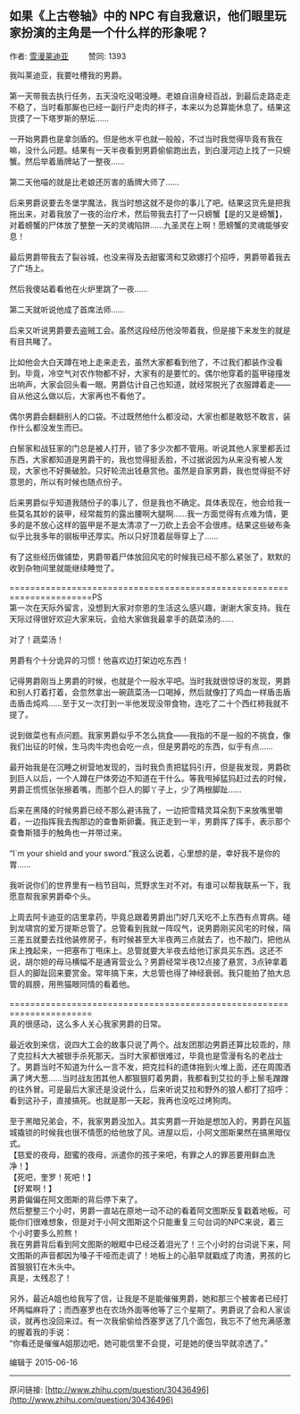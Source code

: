 ## 如果《上古卷轴》中的 NPC 有自我意识，他们眼里玩家扮演的主角是一个什么样的形象呢？

作者: [雪漫莱迪亚](http://www.zhihu.com/people/liu-xiao-yu-9-52-28)&nbsp;&nbsp;&nbsp;&nbsp;&nbsp;&nbsp;&nbsp;&nbsp; 赞同: 1393


我叫莱迪亚，我要吐槽我的男爵。<br><br>第一天带我去执行任务，五天没吃没喝没睡。老娘自诩身经百战，到最后走路走走不稳了，当时看那厮也已经一副行尸走肉的样子，本来以为总算能休息了。结果这货摸了一下塔罗斯的祭坛……<br><br>一开始男爵也是拿剑盾的。但是他水平也就一般般，不过当时我觉得毕竟有我在嘛，没什么问题。结果有一天半夜看到男爵偷偷跑出去，到白漫河边上找了一只螃蟹。然后举着盾牌站了一整夜……<br><br>第二天他喵的就是比老娘还厉害的盾牌大师了……<br><br>后来男爵说要去冬堡学魔法，我当时想这就不是你的事儿了吧。结果这货先是把我拖出来，对着我放了一夜的治疗术，然后带我去打了一只螃蟹【是的又是螃蟹】，对着螃蟹的尸体放了整整一天的灵魂陷阱……九圣灵在上啊！愿螃蟹的灵魂能够安息！<br><br>最后男爵带我去了裂谷城，也没来得及去甜蜜湾和艾欧娜打个招呼，男爵带着我去了广场上。<br><br>然后我傻站着看他在火炉里跳了一夜……<br><br>第二天就听说他成了首席法师……<br><br>后来又听说男爵要去盗贼工会。虽然这段经历他没带着我，但是接下来发生的就是有目共睹了。<br><br>比如他会大白天蹲在地上走来走去，虽然大家都看到他了，不过我们都装作没看到。毕竟，冷空气对农作物都不好，大家有的是要忙的。偶尔他穿着的盔甲碰撞发出响声，大家会回头看一眼。男爵估计自己也知道，就经常脱光了衣服蹲着走——自从他这么做以后，大家再也不看他了。<br><br>偶尔男爵会翻翻别人的口袋。不过既然他什么都没动，大家也都是敢怒不敢言，装作什么都没发生而已。<br><br>白鬃家和战狂家的门总是被人打开，锁了多少次都不管用。听说其他人家里都丢过东西，大家都知道是男爵干的，我也觉得挺丢脸，不过据说因为从来没有被人发现，大家也不好撕破脸。只好轮流出钱悬赏他。虽然是自家男爵，我也觉得挺不好意思的，所以有时候也随点份子。<br><br>后来男爵似乎知道我随份子的事儿了，但是我也不确定。具体表现在，他会给我一些莫名其妙的装甲，经常裁剪的露出腰啊大腿啊……我一方面觉得有点难为情，更多的是不放心这样的盔甲是不是太清凉了一刀砍上去会不会很疼。结果这些破布条似乎比我多年的钢板甲还厚实。所以只好顶着屈辱穿上了……<br><br>有了这些经历做铺垫，男爵带着尸体放回风宅的时候我已经不那么紧张了，默默的收到杂物间里就能继续睡觉了。<br><br>======================================================================PS<br>第一次在天际外留言，没想到大家对奈恩的生活这么感兴趣，谢谢大家支持。我在天际过得很好欢迎大家来玩，会给大家做我最拿手的蔬菜汤的……<br><br>对了！蔬菜汤！<br><br>男爵有个十分诡异的习惯！他喜欢边打架边吃东西！<br><br>记得男爵刚当上男爵的时候，也就是个一般水平吧。当时我就很惊讶的发现，男爵和别人打着打着，会忽然拿出一碗蔬菜汤一口喝掉，然后就像打了鸡血一样盾击盾击盾击炖鸡……至于又一次打到一半他发现没带食物，连吃了二十个西红柿我就不提了。<br><br>说到做菜也有点问题。我家男爵似乎不怎么挑食——我指的不是一般的不挑食，像我们出征的时候，生马肉牛肉也会吃一点，但是男爵吃的东西，似乎有点……<br><br>最开始我是在沉睡之树营地发现的，当时我负责把猛犸引开，但是我发现，男爵砍到巨人以后，一个人蹲在尸体旁边不知道在干什么。等我甩掉猛犸赶过去的时候，男爵正慌慌张张擦着嘴，而那个巨人的脚丫子上，少了两根脚趾……<br><br>后来在黑降的时候男爵已经不那么避讳我了，一边把雪精灵耳朵割下来放嘴里嚼着，一边指挥我去掏那边的查鲁斯卵囊。我正走到一半，男爵挥了挥手，表示那个查鲁斯猎手的触角也一并带过来。<br><br>“I`m your shield and your sword.”我这么说着，心里想的是，幸好我不是你的胃……<br><br>我听说你们的世界里有一档节目叫，荒野求生对不对。有谁可以帮我联系一下，我愿意帮我家男爵牵个头。<br><br>上周去阿卡迪亚的店里拿药，毕竟总跟着男爵出门好几天吃不上东西有点胃病。碰到龙啸宫的爱万提斯总管了。总管看到我就一阵叹气，说男爵刚买风宅的时候，隔三差五就要去找他装修房子，有时候甚至大半夜两三点就去了，也不敲门，把他从床上拽起来，一把塞布丁甩床上。总管就要大半夜去给他订家具买东西。这还不说，胡尔妲的母马横幅不是通宵营业么？男爵经常半夜12点接了悬赏，3点钟拿着巨人的脚趾回来要赏金。常年搞下来，大总管也得了神经衰弱。我只能拍了拍大总管的肩膀，用熊猫眼同情的看着他。<br><br>======================================================================<br>真的很感动，这么多人关心我家男爵的日常。<br><br>最近收到来信，说四大工会的故事只说了两个。战友团那边男爵还算比较乖的，除了克拉科大大被银手杀死那天。当时大家都很难过，毕竟也是雪漫有名的老战士了。男爵当时不知道为什么一言不发，把克拉科的遗体拖到火堆上面，还在周围洒满了烤大葱……当时战友团其他人都狠狠盯着男爵，我都看到艾拉的手上鬃毛蹭蹭的往外冒。可是最后大家还是没说什么，后来听说艾拉和野外的狼人都打了招呼：看到这孙子，直接搞死。也就是那一天起，我再也没吃过烤狗肉。<br><br>至于黑暗兄弟会，不，我家男爵没加入。其实男爵一开始是想加入的，男爵在风盔城撬锁的时候我也很不情愿的给他放了风。进屋以后，小阿文图斯果然在搞黑暗仪式。<br>【慈爱的夜母，甜蜜的夜母，派遣你的孩子来吧，有罪之人的罪恶要用鲜血洗净！】<br>【死吧，奎罗！死吧！】<br>【好累啊！】<br>男爵偏偏在阿文图斯的背后停下来了。<br>然后整整三个小时，男爵一直站在原地一动不动的看着阿文图斯反复戳着地板。可能你们很难想象，但是对于小阿文图斯这个只能重复三句台词的NPC来说，着三个小时要多么煎熬！<br>我在男爵背后看到阿文图斯的眼眶中已经泛着泪光了！三个小时的台词说下来，阿文图斯的声音都因为嗓子干哑而走调了！地板上的心脏早就戳成了肉渣，男孩的匕首狠狠钉在木头中。<br>真是，太残忍了！<br><br>另外，最近A姐也给我写了信，让我是不是能催催男爵，她和那三个被害者已经打坏两幅麻将了；而西塞罗也在农场外面等他等了三个星期了。男爵说了会和人家谈谈，就再也没回来过。有一次我偷偷给西塞罗送了几个面包，我忘不了他充满感激的握着我的手说：<br>“你看还是催催A姐那边吧，她可能信里不会提，可是她的便当早就凉透了。”



编辑于 2015-06-16



---
原问链接: [http://www.zhihu.com/question/30436496](http://www.zhihu.com/question/30436496)